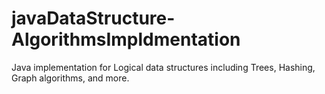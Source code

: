 # javaDataStructure-AlgorithmsImpldmentation
Java implementation for Logical data structures including Trees, Hashing, Graph algorithms, and more.
